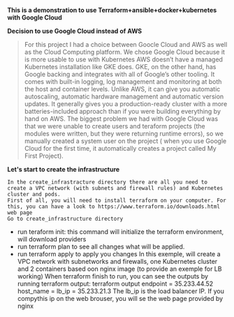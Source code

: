 **This is a demonstration to use Terraform+ansible+docker+kubernetes with Google Cloud**

**Decision to use Google Cloud instead of AWS**

>	For this project I had a choice between Goocle Cloud and AWS as well as the Cloud Computing platform. We chose Google Cloud because it is more usable to use with Kubernetes
	AWS doesn’t have a managed Kubernetes installation like GKE does. GKE, on the other hand, has Google backing and integrates with all of Google’s other tooling. It comes with built-in logging, log management and monitoring at both the host and container levels. Unlike AWS, it can give you automatic autoscaling, automatic hardware management and automatic version updates. It generally gives you a production-ready cluster with a more batteries-included approach than if you were building everything by hand on AWS.
	The biggest problem we had with Google Cloud was that we were unable to create users and teraform projects (the modules were written, but they were returning runtime errors), so we manually created a system user on the project ( when you use Google Cloud for the first time, it automatically creates a project called My First Project).
	
**Let's start to create the infrastructure**

	In the create_infrastracture directory there are all you need to create a VPC network (with subnets and firewall rules) and Kubernetes cluster and pods.
	First of all, you will need to install terraform on your computer. For this, you can have a look to https://www.terraform.io/downloads.html web page
	Go to create_infrastructure directory 
 - run teraform init: this command will initialize the terraform environment, will download providers 
 - run terraform plan to see all changes what will be applied. 
 - run terraform apply to apply you changes 
	In this exemple, will create a VPC network with subnetworks and firewalls, one Kubernetes cluster and 2 containers based oon nginx image (to provide an exemple for LB working)
	When terraform finish to run, you can see the outputs by running terraform output:
terraform output endpoint = 35.233.44.52 host_name = lb_ip = 35.233.21.3 
	The lb_ip is the load balancer IP. If you compythis ip on the web brouser, you will se the web page provided by nginx
